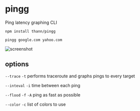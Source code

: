 # pingg
Ping latency graphing CLI

`npm install thann/pingg`

`pingg google.com yahoo.com`

![screenshot](https://gitlab.com/Thann/pingg/raw/master/example.png)

## options
`--trace` `-t`  performs traceroute and graphs pings to every target

`--inteval` `-i`  time between each ping

`--flood`  `-f` `-A`  ping as fast as possible

`--color` `-c`  list of colors to use

